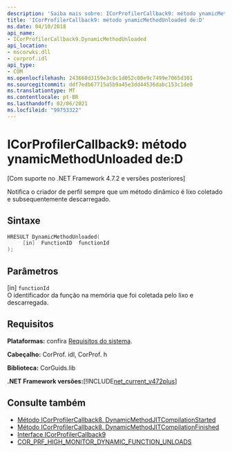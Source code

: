 ```yaml
---
description: 'Saiba mais sobre: ICorProfilerCallback9: método ynamicMethodUnloaded de:D'
title: 'ICorProfilerCallback9: método ynamicMethodUnloaded de:D'
ms.date: 04/10/2018
api_name:
- ICorProfilerCallback9.DynamicMethodUnloaded
api_location:
- mscorwks.dll
- corprof.idl
api_type:
- COM
ms.openlocfilehash: 243660d3159e3c8c1d052c08e9c7499e7065d301
ms.sourcegitcommit: ddf7edb67715a5b9a45e3dd44536dabc153c1de0
ms.translationtype: MT
ms.contentlocale: pt-BR
ms.lasthandoff: 02/06/2021
ms.locfileid: "99753322"
---
```

# <a name="icorprofilercallback9dynamicmethodunloaded-method"></a>ICorProfilerCallback9: método ynamicMethodUnloaded de:D

[Com suporte no .NET Framework 4.7.2 e versões posteriores]  
  
Notifica o criador de perfil sempre que um método dinâmico é lixo coletado e subsequentemente descarregado.  
  
## <a name="syntax"></a>Sintaxe  
  
```cpp  
HRESULT DynamicMethodUnloaded(  
     [in]  FunctionID  functionId
);  
```  
  
## <a name="parameters"></a>Parâmetros  

[in] `functionId`  
O identificador da função na memória que foi coletada pelo lixo e descarregada.

## <a name="requirements"></a>Requisitos  

 **Plataformas:** confira [Requisitos do sistema](../../get-started/system-requirements.md).  
  
 **Cabeçalho:** CorProf. idl, CorProf. h  
  
 **Biblioteca:** CorGuids.lib  
  
 **.NET Framework versões:**[!INCLUDE[net_current_v472plus](../../../../includes/net-current-v472plus.md)]  
  
## <a name="see-also"></a>Consulte também

- [Método ICorProfilerCallback8. DynamicMethodJITCompilationStarted](icorprofilercallback8-dynamicmethodjitcompilationstarted-method.md)
- [Método ICorProfilerCallback8. DynamicMethodJITCompilationFinished](icorprofilercallback8-dynamicmethodjitcompilationfinished-method.md)
- [Interface ICorProfilerCallback9](icorprofilercallback9-interface.md)
- [COR_PRF_HIGH_MONITOR_DYNAMIC_FUNCTION_UNLOADS](cor-prf-high-monitor-enumeration.md)
